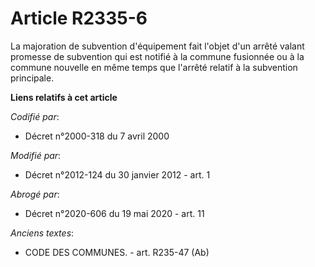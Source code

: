 # Article R2335-6

La majoration de subvention d'équipement fait l'objet d'un arrêté valant promesse de subvention qui est notifié à la commune
fusionnée ou à la commune nouvelle en même temps que l'arrêté relatif à la subvention principale.

**Liens relatifs à cet article**

_Codifié par_:

  - Décret n°2000-318 du 7 avril 2000

_Modifié par_:

  - Décret n°2012-124 du 30 janvier 2012 - art. 1

_Abrogé par_:

  - Décret n°2020-606 du 19 mai 2020 - art. 11

_Anciens textes_:

  - CODE DES COMMUNES. - art. R235-47 (Ab)
